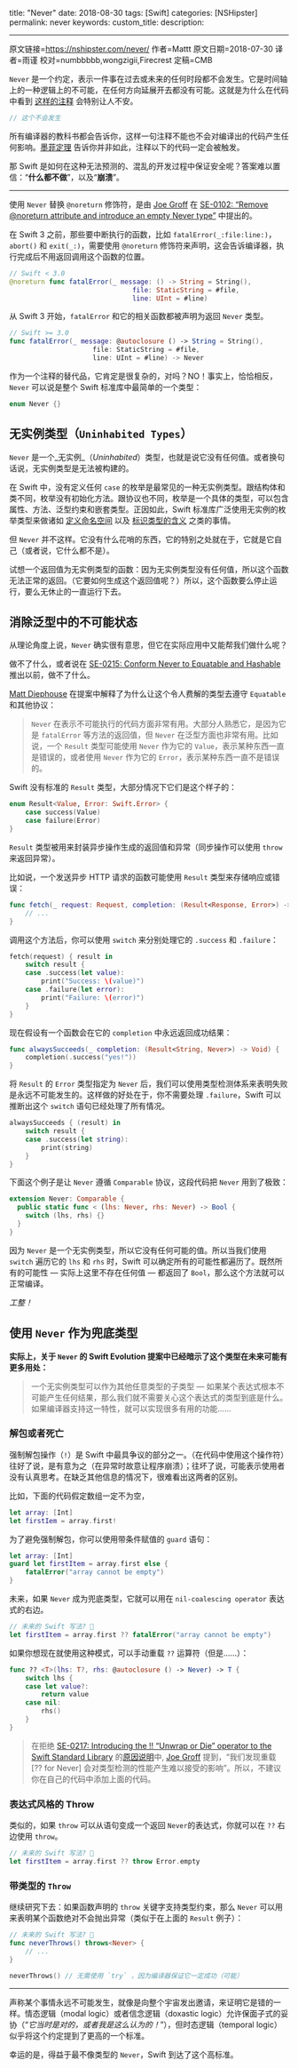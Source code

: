 title: "Never"
date: 2018-08-30
tags: [Swift]
categories: [NSHipster]
permalink: never
keywords: 
custom_title: 
description: 

---
原文链接=https://nshipster.com/never/
作者=Mattt
原文日期=2018-07-30
译者=雨谨
校对=numbbbbb,wongzigii,Firecrest
定稿=CMB

<!--此处开始正文-->

`Never` 是一个约定，表示一件事在过去或未来的任何时段都不会发生。它是时间轴上的一种逻辑上的不可能，在任何方向延展开去都没有可能。这就是为什么在代码中看到 [这样的注释](https://github.com/search?q=%22this+will+never+happen%22&type=Code) 会特别让人不安。

<!--more-->

```swift
// 这个不会发生
```

所有编译器的教科书都会告诉你，这样一句注释不能也不会对编译出的代码产生任何影响。[墨菲定理](https://en.wikipedia.org/wiki/Murphy%27s_law) 告诉你并非如此，注释以下的代码一定会被触发。

那 Swift 是如何在这种无法预测的、混乱的开发过程中保证安全呢？答案难以置信：“**什么都不做**”，以及“**崩溃**”。

---

使用 `Never` 替换 `@noreturn` 修饰符，是由 [Joe Groff](https://github.com/jckarter) 在 [SE-0102: “Remove @noreturn attribute and introduce an empty Never type”](https://github.com/apple/swift-evolution/blob/master/proposals/0102-noreturn-bottom-type.md) 中提出的。

在 Swift 3 之前，那些要中断执行的函数，比如 `fatalError(_:file:line:)`，`abort()` 和 `exit(_:)`，需要使用 `@noreturn` 修饰符来声明，这会告诉编译器，执行完成后不用返回调用这个函数的位置。

```swift
// Swift < 3.0
@noreturn func fatalError(_ message: () -> String = String(),
                               file: StaticString = #file,
                               line: UInt = #line)
```

从 Swift 3 开始，`fatalError` 和它的相关函数都被声明为返回 `Never` 类型。

```swift
// Swift >= 3.0
func fatalError(_ message: @autoclosure () -> String = String(),
                     file: StaticString = #file,
                     line: UInt = #line) -> Never
```

作为一个注释的替代品，它肯定是很复杂的，对吗？NO！事实上，恰恰相反，`Never` 可以说是整个 Swift 标准库中最简单的一个类型：

```swift
enum Never {}
```

## 无实例类型（`Uninhabited Types`）

`Never` 是一个_无实例_（_Uninhabited_）类型，也就是说它没有任何值。或者换句话说，无实例类型是无法被构建的。

在 Swift 中，没有定义任何 `case` 的枚举是最常见的一种无实例类型。跟结构体和类不同，枚举没有初始化方法。跟协议也不同，枚举是一个具体的类型，可以包含属性、方法、泛型约束和嵌套类型。正因如此，Swift 标准库广泛使用无实例的枚举类型来做诸如 [定义命名空间](https://github.com/apple/swift/blob/a4230ab2ad37e37edc9ed86cd1510b7c016a769d/stdlib/public/core/Unicode.swift#L918) 以及 [标识类型的含义](https://github.com/apple/swift/blob/a6952decab6f918a9df3c6fa342153a9f9204f8e/stdlib/public/core/MemoryLayout.swift#L43) 之类的事情。

但 `Never` 并不这样。它没有什么花哨的东西，它的特别之处就在于，它就是它自己（或者说，它什么都不是）。

试想一个返回值为无实例类型的函数：因为无实例类型没有任何值，所以这个函数无法正常的返回。（它要如何生成这个返回值呢？）所以，这个函数要么停止运行，要么无休止的一直运行下去。

## 消除泛型中的不可能状态

从理论角度上说，`Never` 确实很有意思，但它在实际应用中又能帮我们做什么呢？

做不了什么，或者说在 [SE-0215: Conform Never to Equatable and Hashable](https://github.com/apple/swift-evolution/blob/master/proposals/0215-conform-never-to-hashable-and-equatable.md#conform-never-to-equatable-and-hashable) 推出以前，做不了什么。

[Matt Diephouse](https://github.com/mdiep) 在提案中解释了为什么让这个令人费解的类型去遵守 `Equatable` 和其他协议：

> `Never` 在表示不可能执行的代码方面非常有用。大部分人熟悉它，是因为它是 `fatalError` 等方法的返回值，但 `Never` 在泛型方面也非常有用。比如说，一个 `Result` 类型可能使用 `Never` 作为它的 `Value`，表示某种东西一直是错误的，或者使用 `Never` 作为它的 `Error`，表示某种东西一直不是错误的。

Swift 没有标准的 `Result` 类型，大部分情况下它们是这个样子的：

```swift
enum Result<Value, Error: Swift.Error> {
    case success(Value)
    case failure(Error)
}
```

`Result` 类型被用来封装异步操作生成的返回值和异常（同步操作可以使用 `throw` 来返回异常）。

比如说，一个发送异步 HTTP 请求的函数可能使用 `Result` 类型来存储响应或错误：

```swift
func fetch(_ request: Request, completion: (Result<Response, Error>) -> Void) {
    // ...
}
```

调用这个方法后，你可以使用 `switch` 来分别处理它的 `.success` 和 `.failure`：

```swift
fetch(request) { result in
    switch result {
    case .success(let value):
        print("Success: \(value)")
    case .failure(let error):
        print("Failure: \(error)")
    }
}
```

现在假设有一个函数会在它的 `completion` 中永远返回成功结果：

```swift
func alwaysSucceeds(_ completion: (Result<String, Never>) -> Void) {
    completion(.success("yes!"))
}
```

将 `Result` 的 `Error` 类型指定为 `Never` 后，我们可以使用类型检测体系来表明失败是永远不可能发生的。这样做的好处在于，你不需要处理 `.failure`，Swift 可以推断出这个 `switch` 语句已经处理了所有情况。

```swift
alwaysSucceeds { (result) in
    switch result {
    case .success(let string):
        print(string)
    }
}
```

下面这个例子是让 `Never` 遵循 `Comparable` 协议，这段代码把 `Never` 用到了极致：

```swift
extension Never: Comparable {
  public static func < (lhs: Never, rhs: Never) -> Bool {
    switch (lhs, rhs) {}
  }
}
```

因为 `Never` 是一个无实例类型，所以它没有任何可能的值。所以当我们使用 `switch` 遍历它的 `lhs` 和 `rhs` 时，Swift 可以确定所有的可能性都遍历了。既然所有的可能性 — 实际上这里不存在任何值 — 都返回了 `Bool`，那么这个方法就可以正常编译。

_工整！_

## 使用 `Never` 作为兜底类型

**实际上，关于 `Never` 的 Swift Evolution 提案中已经暗示了这个类型在未来可能有更多用处：**

> 一个无实例类型可以作为其他任意类型的子类型 — 如果某个表达式根本不可能产生任何结果，那么我们就不需要关心这个表达式的类型到底是什么。如果编译器支持这一特性，就可以实现很多有用的功能……

### 解包或者死亡

强制解包操作（`!`）是 Swift 中最具争议的部分之一。（在代码中使用这个操作符）往好了说，是有意为之（在异常时故意让程序崩溃）；往坏了说，可能表示使用者没有认真思考。在缺乏其他信息的情况下，很难看出这两者的区别。

比如，下面的代码假定数组一定不为空，

```swift
let array: [Int]
let firstIem = array.first!
```

为了避免强制解包，你可以使用带条件赋值的 `guard` 语句：

```swift
let array: [Int]
guard let firstItem = array.first else {
    fatalError("array cannot be empty")
}
```

未来，如果 `Never` 成为兜底类型，它就可以用在 `nil-coalescing operator` 表达式的右边。

```swift
// 未来的 Swift 写法? 🔮
let firstItem = array.first ?? fatalError("array cannot be empty")
```

如果你想现在就使用这种模式，可以手动重载 `??` 运算符（但是……）：

```swift
func ?? <T>(lhs: T?, rhs: @autoclosure () -> Never) -> T {
    switch lhs {
    case let value?:
        return value
    case nil:
        rhs()
    }
}
```

> 在拒绝 [SE-0217: Introducing the !! “Unwrap or Die” operator to the Swift Standard Library](https://github.com/apple/swift-evolution/blob/master/proposals/0217-bangbang.md#on-forced-unwraps) 的[原因说明](https://forums.swift.org/t/se-0217-the-unwrap-or-die-operator/14107/222)中, [Joe Groff](https://github.com/jckarter) 提到，“我们发现重载 [?? for Never] 会对类型检测的性能产生难以接受的影响”。所以，不建议你在自己的代码中添加上面的代码。

### 表达式风格的 Throw

类似的，如果 `throw` 可以从语句变成一个返回 `Never`的表达式，你就可以在 `??` 右边使用 `throw`。

```swift
// 未来的 Swift 写法? 🔮
let firstItem = array.first ?? throw Error.empty
```

### 带类型的 `Throw`

继续研究下去：如果函数声明的 `throw` 关键字支持类型约束，那么 `Never` 可以用来表明某个函数绝对不会抛出异常（类似于在上面的 `Result` 例子）：

```swift
// 未来的 Swift 写法? 🔮
func neverThrows() throws<Never> {
    // ...
}

neverThrows() // 无需使用 `try` ，因为编译器保证它一定成功（可能）
```

---

声称某个事情永远不可能发生，就像是向整个宇宙发出邀请，来证明它是错的一样。情态逻辑（modal logic）或者信念逻辑（doxastic logic）允许保面子式的妥协（“_它当时是对的，或者我是这么认为的！_”），但时态逻辑（temporal logic）似乎将这个约定提到了更高的一个标准。

幸运的是，得益于最不像类型的 `Never`，Swift 到达了这个高标准。
